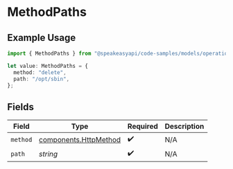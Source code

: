 # MethodPaths

## Example Usage

```typescript
import { MethodPaths } from "@speakeasyapi/code-samples/models/operations";

let value: MethodPaths = {
  method: "delete",
  path: "/opt/sbin",
};
```

## Fields

| Field                                                          | Type                                                           | Required                                                       | Description                                                    |
| -------------------------------------------------------------- | -------------------------------------------------------------- | -------------------------------------------------------------- | -------------------------------------------------------------- |
| `method`                                                       | [components.HttpMethod](../../models/components/httpmethod.md) | :heavy_check_mark:                                             | N/A                                                            |
| `path`                                                         | *string*                                                       | :heavy_check_mark:                                             | N/A                                                            |